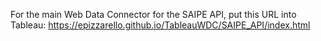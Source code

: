 For the main Web Data Connector for the SAIPE API, put this URL into Tableau: https://epizzarello.github.io/TableauWDC/SAIPE_API/index.html
